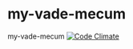 my-vade-mecum
=============

my-vade-mecum
[![Code Climate](https://codeclimate.com/github/tachyons/my-vade-mecum/badges/gpa.svg)](https://codeclimate.com/github/tachyons/my-vade-mecum)
